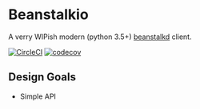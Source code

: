 # Beanstalkio
A verry WIPish modern (python 3.5+) [beanstalkd](https://beanstalkd.github.io/) client.

[![CircleCI](https://circleci.com/gh/c-kruse/beanstalkio.svg?style=svg)](https://circleci.com/gh/c-kruse/beanstalkio)
[![codecov](https://codecov.io/gh/c-kruse/beanstalkio/branch/master/graph/badge.svg)](https://codecov.io/gh/c-kruse/beanstalkio)


## Design Goals
* Simple API

